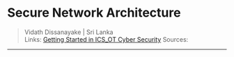 # Secure Network Architecture

> Vidath Dissanayake | Sri Lanka  
> Links: [Getting Started in ICS_OT Cyber Security](Getting%20Started%20in%20ICS_OT%20Cyber%20Security.md)
> Sources: 

---

